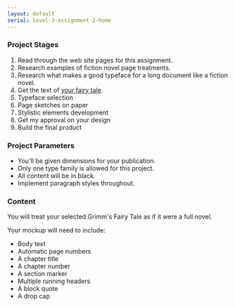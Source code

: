```yaml
---
layout: default
serial: level-3-assignment-2-home
---
```

### Project Stages

<ol>
	<li>Read through the web site pages for this assignment.</li>
	<li>Research examples of fiction novel page treatments.</li>
	<li>Research what makes a good typeface for a long document like a fiction novel.</li>
	<li>Get the text of <a href="http://www-2.cs.cmu.edu/~spok/grimmtmp/" title="Get the text for your fairy tale." target="_blank">your fairy tale</a>.</li>
	<li>Typeface selection</li>
	<li>Page sketches on paper</li>
	<li>Stylistic elements development</li>
	<li>Get my approval on your design</li>
	<li>Build the final product</li>
</ol>

### Project Parameters

<ul class="hasBullets">
	<li>You'll be given dimensions for your publication.</li>
	<li>Only one type family is allowed for this project.</li>
	<li>All content will be in black.</li>
	<li>Implement paragraph styles throughout.</li>
</ul>

### Content

You will treat your selected Grimm's Fairy Tale as if it were a full novel.

Your mockup will need to include:

<ul class="hasBullets">
	<li>Body text</li>
	<li>Automatic page numbers</li>
	<li>A chapter title</li>
	<li>A chapter number</li>
	<li>A section marker</li>
	<li>Multiple running headers</li>
	<li>A block quote</li>
	<li>A drop cap</li>
</ul>
